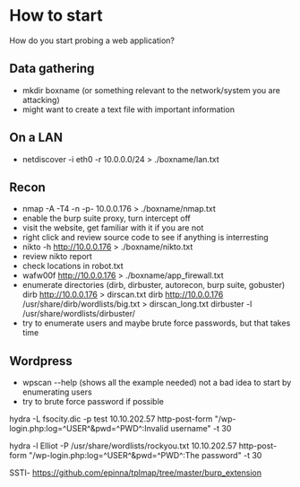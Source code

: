 # How to start
How do you start probing a web application?

## Data gathering
- mkdir boxname (or something relevant to the network/system you are attacking)
- might want to create a text file with important information

## On a LAN
- netdiscover -i eth0 -r 10.0.0.0/24 > ./boxname/lan.txt

## Recon
- nmap -A -T4 -n -p- 10.0.0.176 > ./boxname/nmap.txt
- enable the burp suite proxy, turn intercept off
- visit the website, get familiar with it if you are not
- right click and review source code to see if anything is interresting
- nikto -h http://10.0.0.176 > ./boxname/nikto.txt
- review nikto report
- check locations in robot.txt
- wafw00f http://10.0.0.176 > ./boxname/app_firewall.txt
- enumerate directories (dirb, dirbuster, autorecon, burp suite, gobuster)
    dirb http://10.0.0.176 > dirscan.txt
    dirb http://10.0.0.176 /usr/share/dirb/wordlists/big.txt > dirscan_long.txt
    dirbuster -l /usr/share/wordlists/dirbuster/<pick one of the files>
- try to enumerate users and maybe brute force passwords, but that takes time

## Wordpress
- wpscan --help (shows all the example needed)
  not a bad idea to start by enumerating users
- try to brute force password if possible 

 hydra -L fsocity.dic -p test 10.10.202.57 http-post-form "/wp-login.php:log=^USER^&pwd=^PWD^:Invalid username" -t 30

hydra -l Elliot -P /usr/share/wordlists/rockyou.txt 10.10.202.57 http-post-form "/wp-login.php:log=^USER^&pwd=^PWD^:The password" -t 30
    
SSTI- https://github.com/epinna/tplmap/tree/master/burp_extension
